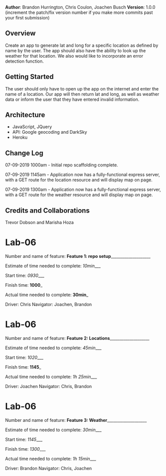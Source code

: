 **Author**: Brandon Hurrington, Chris Coulon, Joachen Busch
**Version**: 1.0.0 (increment the patch/fix version number if you make more commits past your first submission)

## Overview
Create an app to generate lat and long for a specific location as defined by name by the user.  The app should also have the ability to look up the weather for that location.  We also would like to incorporate an error detection function.

## Getting Started
The user should only have to open up the app on the internet and enter the name of a location.  Our app will then return lat and long, as well as weather data or inform the user that they have entered invalid information.

## Architecture
- JavaScript, JQuery
- API: Google geocoding and DarkSky
- Heroku

## Change Log

07-09-2019 1000am - Initial repo scaffolding complete.

07-09-2019 1145am - Application now has a fully-functional express server, with a GET route for the location resource and will display map on page.

07-09-2019 1300am - Application now has a fully-functional express server, with a GET route for the weather resource and will display map on page.

## Credits and Collaborations
Trevor Dobson and Marisha Hoza


# Lab-06
Number and name of feature: ______Feature 1: repo setup__________________________

Estimate of time needed to complete: _10min____

Start time: _0930____

Finish time: __1000___

Actual time needed to complete: __30min___

Driver: Chris
Navigator: Joachen, Brandon

# Lab-06
Number and name of feature: ______Feature 2: Locations__________________________

Estimate of time needed to complete: _45min____

Start time: _1020____

Finish time: __1145___

Actual time needed to complete: _1h 25min____

Driver: Joachen
Navigator: Chris, Brandon

# Lab-06
Number and name of feature: ______Feature 3: Weather__________________________

Estimate of time needed to complete: _30min____

Start time: _1145____

Finish time: _1300____

Actual time needed to complete: _1h 15min____

Driver: Brandon
Navigator: Chris, Joachen